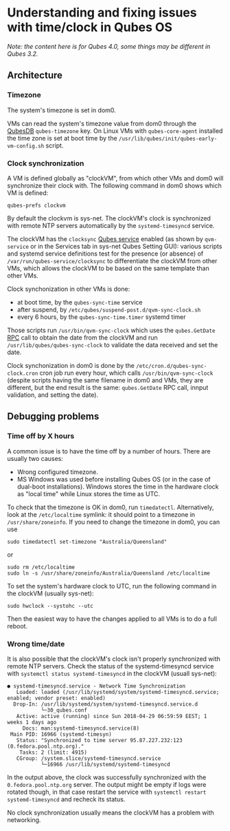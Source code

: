 Understanding and fixing issues with time/clock in Qubes OS
===========================================================

*Note: the content here is for Qubes 4.0, some things may be different in Qubes 3.2.*

Architecture
------------

### Timezone ###

The system's timezone is set in dom0. 

VMs can read the system's timezone value from dom0 through the [QubesDB](https://www.qubes-os.org/doc/vm-interface/#qubesdb) `qubes-timezone` key. On Linux VMs with `qubes-core-agent` installed the time zone is set at boot time by the `/usr/lib/qubes/init/qubes-early-vm-config.sh` script.


### Clock synchronization ###

A VM is defined globally as "clockVM", from which other VMs and dom0 will synchronize their clock with. The following command in dom0 shows which VM is defined:

~~~
qubes-prefs clockvm
~~~

By default the clockvm is sys-net. The clockVM's clock is synchronized with remote NTP servers automatically by the `systemd-timesyncd` service.

The clockVM has the `clocksync` [Qubes service](https://www.qubes-os.org/doc/qubes-service/) enabled (as shown by `qvm-service` or in the Services tab in sys-net Qubes Setting GUI): various scripts and systemd service definitions test for the presence (or absence) of `/var/run/qubes-service/clocksync` to differentiate the clockVM from other VMs, which allows the clockVM to be based on the same template than other VMs.

Clock synchonization in other VMs is done:

- at boot time, by the `qubes-sync-time` service
- after suspend, by `/etc/qubes/suspend-post.d/qvm-sync-clock.sh`
- every 6 hours, by the `qubes-sync-time.timer` systemd timer

Those scripts run `/usr/bin/qvm-sync-clock` which uses the `qubes.GetDate` [RPC](https://www.qubes-os.org/doc/qrexec3/#qubes-rpc-services) call to obtain the date from the clockVM  and run `/usr/lib/qubes/qubes-sync-clock` to validate the data received and set the date.

Clock synchonization in dom0 is done by the `/etc/cron.d/qubes-sync-clock.cron` cron job run every hour, which calls `/usr/bin/qvm-sync-clock` (despite scripts having the same filename in dom0 and VMs, they are different, but the end result is the same: `qubes.GetDate` RPC call, innput validation, and setting the date).


Debugging problems
------------------

### Time off by X hours ###

A common issue is to have the time off by a number of hours. There are usually two causes:

- Wrong configured timezone.
- MS Windows was used before installing Qubes OS (or in the case of dual-boot installations). Windows stores the time in the hardware clock as "local time" while Linux stores the time as UTC.

To check that the timezone is OK in dom0, run `timedatectl`. Alternatively, look at the `/etc/localtime` symlink: it should point to a timezone in `/usr/share/zoneinfo`. If you need to change the timezone in dom0, you can use

~~~
sudo timedatectl set-timezone "Australia/Queensland"
~~~

or

~~~
sudo rm /etc/localtime
sudo ln -s /usr/share/zoneinfo/Australia/Queensland /etc/localtime
~~~

To set the system's hardware clock to UTC, run the following command in the clockVM (usually sys-net):

~~~
sudo hwclock --systohc --utc
~~~

Then the easiest way to have the changes applied to all VMs is to do a full reboot.


### Wrong time/date ###

It is also possible that the clockVM's clock isn't properly synchronized with remote NTP servers. Check the status of the systemd-timesyncd service with `systemctl status systemd-timesyncd` in the clockVM (usuall sys-net):

~~~
● systemd-timesyncd.service - Network Time Synchronization
   Loaded: loaded (/usr/lib/systemd/system/systemd-timesyncd.service; enabled; vendor preset: enabled)
  Drop-In: /usr/lib/systemd/system/systemd-timesyncd.service.d
           └─30_qubes.conf
   Active: active (running) since Sun 2018-04-29 06:59:59 EEST; 1 weeks 1 days ago
     Docs: man:systemd-timesyncd.service(8)
 Main PID: 16966 (systemd-timesyn)
   Status: "Synchronized to time server 95.87.227.232:123 (0.fedora.pool.ntp.org)."
    Tasks: 2 (limit: 4915)
   CGroup: /system.slice/systemd-timesyncd.service
           └─16966 /usr/lib/systemd/systemd-timesyncd
~~~

In the output above, the clock was successfully synchronized with the `0.fedora.pool.ntp.org` server. The output might be empty if logs were rotated though, in that case restart the service with `systemctl restart systemd-timesyncd` and recheck its status.

No clock synchronization usually means the clockVM has a problem with networking.

